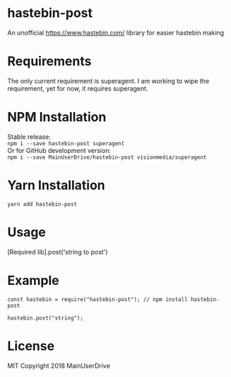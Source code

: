 # hastebin-post
An unofficial https://www.hastebin.com/ library for easier hastebin making

# Requirements
The only current requirement is superagent. I am working to wipe the requirement, yet for now, it requires superagent.

# NPM Installation
Stable release:  
```npm i --save hastebin-post superagent```  
Or for GitHub development version:  
```npm i --save MainUserDrive/hastebin-post visionmedia/superagent```  

# Yarn Installation
``yarn add hastebin-post``


# Usage
[Required lib].post('string to post')

# Example
```
const hastebin = require("hastebin-post"); // npm install hastebin-post  
  
hastebin.post("string");
```


# License
MIT Copyright 2018 MainUserDrive
